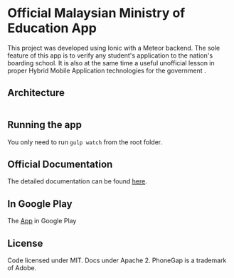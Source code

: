 # Official Malaysian Ministry of Education App
This project was developed using Ionic with a Meteor backend. The sole feature of this app is to verify any student's application to the nation's boarding school. It is also at the same time a useful unofficial lesson in proper Hybrid Mobile Application technologies for the government .

## Architecture
<img src="http://1zaak.github.io/MOE%20SBPT4%20Architecture.svg" alt="">

## Running the app

You only need to run `gulp watch` from the root folder.

## Official Documentation

The detailed documentation can be found [here](https://docs.google.com/document/d/1LCQQUMiQV-8vSwk_JBIYTSkVQnZGb73Dte6XSJo3dgI/edit?usp=sharing).

## In Google Play 

The [App](https://play.google.com/store/apps/details?id=com.moe.my&hl=en) in Google Play

## License
Code licensed under MIT. Docs under Apache 2. PhoneGap is a trademark of Adobe.
